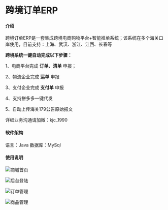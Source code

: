 # 跨境订单ERP

#### 介绍
跨境订单ERP是一套集成跨境电商购物平台+智能推单系统；该系统在多个海关口岸使用，目前支持：上海、武汉、浙江、江西、长春等

**跨境系统一键自动完成以下步骤：** 

1、电商平台完成 **订单、清单** 申报；

2、物流企业完成 **运单** 申报 

3、支付企业完成 **支付单** 申报

4、支持拼多多一键代发

5、自动上传海关179公告原始报文


详细业务沟通请加微：kjc_1990


#### 软件架构
语言：Java
数据库：MySql


#### 使用说明


![商城首页](https://images.gitee.com/uploads/images/2021/0518/180510_39763b11_100581.gif "首页.gif")

![后台登陆](https://images.gitee.com/uploads/images/2021/0518/180250_f277a908_100581.gif "登陆.gif")

![订单管理](https://images.gitee.com/uploads/images/2021/0518/180331_a0d2011f_100581.png "订单.png")

![商品管理](https://images.gitee.com/uploads/images/2021/0518/180419_7ac4deec_100581.png "商品.png")

